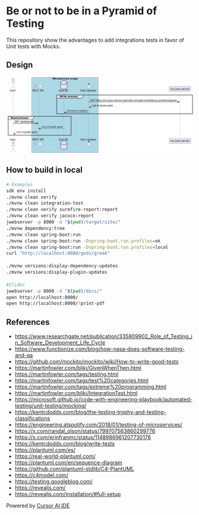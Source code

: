 # Be or not to be in a Pyramid of Testing

This repository show the advantages to add integrations tests in favor of Unit tests with Mocks.

## Design

![](./docs-analysis/uml-sequence-diagram.png)

## How to build in local

```bash
# Examples
sdk env install
./mvnw clean verify
./mvnw clean integration-test
./mvnw clean verify surefire-report:report
./mvnw clean verify jacoco:report
jwebserver -p 8000 -d "$(pwd)/target/site/"
./mvnw dependency:tree
./mvnw clean spring-boot:run
./mvnw clean spring-boot:run -Dspring-boot.run.profiles=ok
./mvnw clean spring-boot:run -Dspring-boot.run.profiles=local
curl "http://localhost:8080/gods/greek"

./mvnw versions:display-dependency-updates
./mvnw versions:display-plugin-updates

#Slides
jwebserver -p 8000 -d "$(pwd)/docs/"
open http://localhost:8000/
open http://localhost:8000/?print-pdf
```

## References

- https://www.researchgate.net/publication/335809902_Role_of_Testing_in_Software_Development_Life_Cycle
- https://www.functionize.com/blog/how-nasa-does-software-testing-and-qa
- https://github.com/mockito/mockito/wiki/How-to-write-good-tests
- https://martinfowler.com/bliki/GivenWhenThen.html
- https://martinfowler.com/tags/testing.html
- https://martinfowler.com/tags/test%20categories.html
- https://martinfowler.com/tags/extreme%20programming.html
- https://martinfowler.com/bliki/IntegrationTest.html
- https://microsoft.github.io/code-with-engineering-playbook/automated-testing/unit-testing/mocking/
- https://kentcdodds.com/blog/the-testing-trophy-and-testing-classifications
- https://engineering.atspotify.com/2018/01/testing-of-microservices/
- https://x.com/randal_olson/status/799707563860299776
- https://x.com/erinfranmc/status/1148986961207730176
- https://kentcdodds.com/blog/write-tests
- https://plantuml.com/es/
- https://real-world-plantuml.com/
- https://plantuml.com/en/sequence-diagram
- https://github.com/plantuml-stdlib/C4-PlantUML
- https://c4model.com/
- https://testing.googleblog.com/
- https://revealjs.com/
- https://revealjs.com/installation/#full-setup


Powered by [Cursor AI IDE](https://www.cursor.com/)